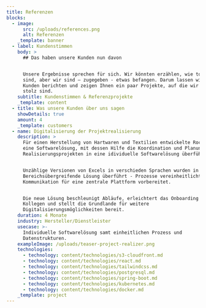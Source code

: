 ```yaml
---
title: Referenzen
blocks:
  - image:
      src: /uploads/references.png
      alt: Referenzen
    _template: banner
  - label: Kundenstimmen
    body: >
      ## Das haben unsere Kunden nun davon


      Unsere Ergebnisse sprechen für sich. Wir könnten erzählen, wie toll wir
      sind, aber wir sind – zugegeben - etwas befangen. Darum lassen wir unsere
      Kunden berichten und zeigen Ihnen ein paar Projekte, auf die wir besonders
      stolz sind.
    subtitle: Kundenstimmen & Referenzprojekte
    _template: content
  - title: Was unsere Kunden über uns sagen
    showDetails: true
    amount: 4
    _template: customers
  - name: Digitalisierung der Projektrealisierung
    description: >
      Für einen Herstellung von Hartwaren und Textilien entwickelte RocketBase
      eine Softwarelösung, mit dessen Hilfe die Koordination und Planung von
      Realisierungsprojekten in eine idividuelle Softwarelösung überführt wurde.


      Unzählige Versionen von Excels in verschieden Sprachen wurden in eine
      Bereichsübergreifende Lösung überführt - Prozesse vereinheitlicht und die
      Kommunikation für eine zentrale Plattform vorbereitet.


      Die neue Lösung beschleunigt Abläufe, erleichtert das Onboarding neuer
      Kollegen und stellt die Grundlande für weitere
      Digitalisierungsmöglichkeiten bereit.
    duration: 4 Monate
    industry: Hersteller/Dienstleister
    usecase: >-
      Individuelle Softwarelösung samt einheitlichen Prozess und
      Datenstrukturen.
    exampleImage: /uploads/teaser-project-realizer.png
    technologies:
      - technology: content/technologies/s3-cloudfront.md
      - technology: content/technologies/react.md
      - technology: content/technologies/tailwindcss.md
      - technology: content/technologies/postgresql.md
      - technology: content/technologies/spring-boot.md
      - technology: content/technologies/kubernetes.md
      - technology: content/technologies/docker.md
    _template: project
---
```


